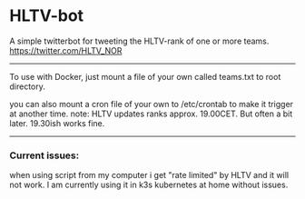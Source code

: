 # HLTV-bot
A simple twitterbot for tweeting the HLTV-rank of one or more teams.
https://twitter.com/HLTV_NOR

---

To use with Docker, just mount a file of your own called teams.txt to root directory.

you can also mount a cron file of your own to /etc/crontab to make it trigger at another time.
note: HLTV updates ranks approx. 19.00CET. But often a bit later. 19.30ish works fine.


---

### Current issues:
when using script from my computer i get "rate limited" by HLTV and it will not work. I am currently using it in k3s kubernetes at home without issues.